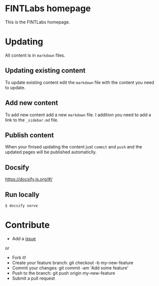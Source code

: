 # FINTLabs homepage

This is the FINTLabs homepage.

# Updating
All content is in `markdown` files. 

## Updating existing content
To update existing content edit the `markdown` file with the content you need to update.

## Add new content
To add new content add a new `markdown` file. I addition you need to add a link to the `_sidebar.md` file.

## Publish content
When your finised updating the content just `commit` and `push` and the updated pages will be published automaticlly.

## Docsify
https://docsify.js.org/#/

## Run locally
```$ docsify serve```

# Contribute
* Add a [issue](https://github.com/FINTLabs/www-fintlabs/issues/new)

or 

* Fork it!
* Create your feature branch: git checkout -b my-new-feature
* Commit your changes: git commit -am 'Add some feature'
* Push to the branch: git push origin my-new-feature
* Submit a pull request